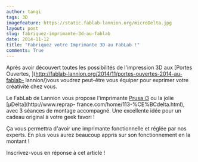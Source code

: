 ```yaml
---
author: tangi
tags: 3D
imagefeature: https://static.fablab-lannion.org/microDelta.jpg
layout: post
slug: fabriquez-imprimante-3d-au-fablab
date: 2014-11-12
title: "Fabriquez votre Imprimante 3D au FabLab !"
comments: True
---
```

Après avoir découvert toutes les possibilités de l'impression 3D aux [Portes
Ouvertes, ](http://fablab-lannion.org/2014/11/portes-ouvertes-2014-au-fablab-
lannion/)vous voudrez peut-être vous équiper pour exprimer votre créativité
chez vous.

Le FabLab de Lannion vous propose l'imprimante [Prusa
i3](http://reprap.org/wiki/Prusa_i3) ou la jolie [μDelta](http://www.reprap-
france.com/home/113-%CE%BCdelta.html), avec 3 séances de montage accompagné.
Une excellente idée pour un cadeau original à votre geek favori !

Ça vous permettra d'avoir une imprimante fonctionnelle et réglée par nos
experts. En plus vous aurez beaucoup appris sur son fonctionnement en la
montant !

Inscrivez-vous en réponse à cet article !


